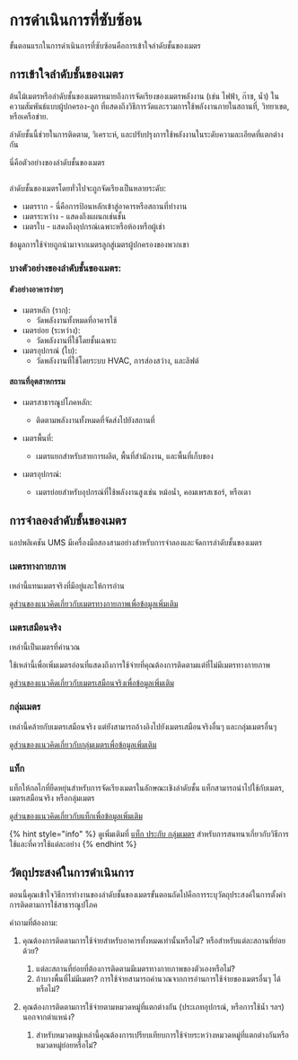 # การดำเนินการที่ซับซ้อน

ขั้นตอนแรกในการดำเนินการที่ซับซ้อนคือการเข้าใจลำดับชั้นของเมตร

## การเข้าใจลำดับชั้นของเมตร

ต้นไม้เมตรหรือลำดับชั้นของเมตรหมายถึงการจัดเรียงของเมตรพลังงาน (เช่น ไฟฟ้า, ก๊าซ, น้ำ) ในความสัมพันธ์แบบผู้ปกครอง-ลูก ที่แสดงถึงวิธีการวัดและรวมการใช้พลังงานภายในสถานที่, วิทยาเขต, หรือเครือข่าย.&#x20;

ลำดับชั้นนี้ช่วยในการติดตาม, วิเคราะห์, และปรับปรุงการใช้พลังงานในระดับความละเอียดที่แตกต่างกัน



นี่คือตัวอย่างของลำดับชั้นของเมตร

<figure><img src="../.gitbook/assets/image (13).png" alt=""><figcaption></figcaption></figure>

ลำดับชั้นของเมตรโดยทั่วไปจะถูกจัดเรียงเป็นหลายระดับ:

* เมตรราก - นี่คือการป้อนหลักเข้าสู่อาคารหรือสถานที่ทำงาน
* เมตรระหว่าง - แสดงถึงแผนกเช่นชั้น
* เมตรใบ - แสดงถึงอุปกรณ์เฉพาะหรือห้องหรือผู้เช่า

ข้อมูลการใช้จ่ายถูกนำมาจากเมตรลูกสู่เมตรผู้ปกครองของพวกเขา



### บางตัวอย่างของลำดับชั้นของเมตร:

#### ตัวอย่างอาคารง่ายๆ

* เมตรหลัก (ราก):&#x20;
  * วัดพลังงานทั้งหมดที่อาคารใช้
* เมตรย่อย (ระหว่าง):
  * วัดพลังงานที่ใช้โดยชั้นเฉพาะ
* เมตรอุปกรณ์ (ใบ):
  * วัดพลังงานที่ใช้โดยระบบ HVAC, การส่องสว่าง, และลิฟต์

#### สถานที่อุตสาหกรรม

* เมตรสาธารณูปโภคหลัก:
  * ติดตามพลังงานทั้งหมดที่จัดส่งไปยังสถานที่
* เมตรพื้นที่:
  * &#x20;เมตรแยกสำหรับสายการผลิต, พื้นที่สำนักงาน, และพื้นที่เก็บของ
*   เมตรอุปกรณ์:

    * เมตรย่อยสำหรับอุปกรณ์ที่ใช้พลังงานสูงเช่น หม้อน้ำ, คอมเพรสเซอร์, หรือเตา



## การจำลองลำดับชั้นของเมตร

แอปพลิเคชัน UMS มีเครื่องมือสองสามอย่างสำหรับการจำลองและจัดการลำดับชั้นของเมตร

### เมตรทางกายภาพ

เหล่านี้แทนเมตรจริงที่มีอยู่และให้การอ่าน

[ดูส่วนของแนวคิดเกี่ยวกับเมตรทางกายภาพเพื่อข้อมูลเพิ่มเติม](complex-implementations.md#physical-meters)

### เมตรเสมือนจริง

เหล่านี้เป็นเมตรที่คำนวณ

ใช้เหล่านี้เพื่อเพิ่มเมตรอ่อนที่แสดงถึงการใช้จ่ายที่คุณต้องการติดตามแต่ที่ไม่มีเมตรทางกายภาพ

[ดูส่วนของแนวคิดเกี่ยวกับเมตรเสมือนจริงเพื่อข้อมูลเพิ่มเติม](complex-implementations.md#virtual-meters)



### กลุ่มเมตร

เหล่านี้คล้ายกับเมตรเสมือนจริง แต่ยังสามารถอ้างอิงไปยังเมตรเสมือนจริงอื่นๆ และกลุ่มเมตรอื่นๆ

[ดูส่วนของแนวคิดเกี่ยวกับกลุ่มเมตรเพื่อข้อมูลเพิ่มเติม](complex-implementations.md#meter-groups)

### แท็ก

แท็กให้กลไกที่ยืดหยุ่นสำหรับการจัดเรียงเมตรในลักษณะเชิงลำดับชั้น แท็กสามารถนำไปใช้กับเมตร, เมตรเสมือนจริง หรือกลุ่มเมตร

[ดูส่วนของแนวคิดเกี่ยวกับแท็กเพื่อข้อมูลเพิ่มเติม](complex-implementations.md#tags)

{% hint style="info" %}
ดูเพิ่มเติมที่ [แท็ก ประกับ กลุ่มเมตร](../readme/concepts/tags-vs-meter-groups.md) สำหรับการสนทนาเกี่ยวกับวิธีการใช้และที่ควรใช้แต่ละอย่าง
{% endhint %}



## วัตถุประสงค์ในการดำเนินการ

ตอนนี้คุณเข้าใจวิธีการทำงานของลำดับชั้นของเมตรขั้นตอนถัดไปคือการระบุวัตถุประสงค์ในการตั้งค่าการติดตามการใช้สาธารณูปโภค



คำถามที่ต้องถาม:

1. คุณต้องการติดตามการใช้จ่ายสำหรับอาคารทั้งหมดเท่านั้นหรือไม่? หรือสำหรับแต่ละสถานที่ย่อยด้วย?
   1. แต่ละสถานที่ย่อยที่ต้องการติดตามมีเมตรทางกายภาพของตัวเองหรือไม่?
   2. ถ้าบางพื้นที่ไม่มีเมตร? การใช้จ่ายสามารถคำนวณจากการอ่านการใช้จ่ายของเมตรอื่นๆ ได้หรือไม่?
2. คุณต้องการติดตามการใช้จ่ายตามหมวดหมู่ที่แตกต่างกัน (ประเภทอุปกรณ์, หรือการใช้น้ำ ฯลฯ) นอกจากตำแหน่ง?

    1. สำหรับหมวดหมู่เหล่านี้คุณต้องการเปรียบเทียบการใช้จ่ายระหว่างหมวดหมู่ที่แตกต่างกันหรือหมวดหมู่ย่อยหรือไม่?





